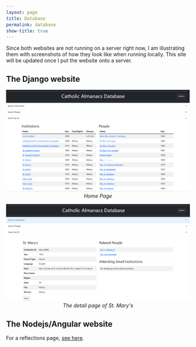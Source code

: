 ```yaml
---
layout: page
title: Database
permalink: database
show-title: true
---
```


Since both websites are not running on a server right now, I am illustrating them with screenshots of how they look like when running locally. This site will be updated once I put the website onto a server.

## The Django website

<p align="center">
    <img src="assets/img/django website.png" width="700"/>
  <em>Home Page</em>
</p>

<p align="center">
    <img src="assets/img/django-inst-detail.png" width="700"/>
  <em>The detail page of St. Mary's</em>
</p>




## The Nodejs/Angular website

For a reflections page, [see here](https://confederate-memorials-project.readthedocs.io/en/latest/problems-encountered/).
